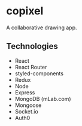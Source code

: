 # copixel

A collaborative drawing app.

## Technologies

- React
- React Router
- styled-components
- Redux
- Node
- Express
- MongoDB (mLab.com)
- Mongoose
- Socket.io
- Auth0